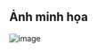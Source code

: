 
## Ảnh minh họa
![image](https://github.com/user-attachments/assets/f3548796-cdca-4477-b466-b00ebb5e8168)
